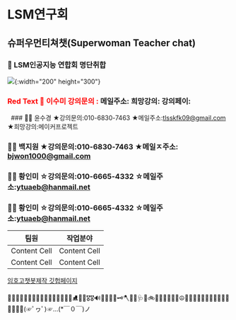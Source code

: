 # LSM연구회
## 슈퍼우먼티쳐챗(Superwoman Teacher chat)

### 🏤 LSM인공지능 연합회 명단취합

![](https://cdn.pixabay.com/photo/2014/04/03/11/55/robot-312566_960_720.png){:width="200" height="300"}


###  <span style="color:red">Red Text    👸 이수미 강의문의 :   </span>            메일주소:                    희망강의:                  강의페이: 

&#160; ### 👩‍🦰 윤수경  ★강의문의:010-6830-7463    ★메일주소:tlsskfk09@gmail.com   ★희망강의:메이커프로젝트   
 
### 👩🏻 백지원 ★강의문의:010-6830-7463 ★메일ㅈ주소: bjwon1000@gmail.com    

### 👸🏻 황인미  ☆강의문의:010-6665-4332    ☆메일주소:ytuaeb@hanmail.net 

### 👧🏻 황인미  ☆강의문의:010-6665-4332    ☆메일주소:ytuaeb@hanmail.net 

|팀원|작업분야|
| ------------- | ------------- |
| Content Cell  | Content Cell  |
| Content Cell  | Content Cell  |

[임호고챗봇제작 깃헙페이지](https://user-images.githubusercontent.com/79739569/129294328-e0aeabb7-d54c-48a6-b9bd-c593222e1a10.png)












🎄🎆🎇🎉🎑🎫🧤👗🥻👟🥿👠👡🎿🎿🥅⛸🥈🏅🎖🎖🔊🔔🔔🔐🔑🗝🪓🧫🧫🩺💉🚲🚃🚋🚦🚦🚧🚧☮💟💔💛💚🚃👠🤦‍♀️🤦‍♂️💖🚞🌌🕍💤(☞ﾟヮﾟ)☞...(*￣０￣)ノ

 



